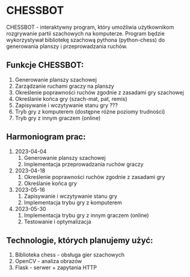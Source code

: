 # CHESSBOT

CHESSBOT - interaktywny program, który umożliwia użytkownikom rozgrywanie partii szachowych na komputerze. Program będzie wykorzystywał bibliotekę szachową pythona (python-chess) do generowania planszy i przeprowadzania ruchów.



## Funkcje CHESSBOT:

1. Generowanie planszy szachowej
2. Zarządzanie ruchami graczy na planszy
3. Określenie poprawności ruchów zgodnie z zasadami gry szachowej
4. Określanie końca gry (szach-mat, pat, remis)
5. Zapisywanie i wczytywanie stanu gry ???
6. Tryb gry z komputerem (dostępne różne poziomy trudności)
7. Tryb gry z innym graczem (online)

## Harmoniogram prac:

1. 2023-04-04
    1. Generowanie planszy szachowej
    2. Implementacja przeprowadzania ruchów graczy
2. 2023-04-18
    1. Określenie poprawności ruchów zgodnie z zasadami gry
    2. Określanie końca gry
3. 2023-05-16
    1. Zapisywanie i wczytywanie stanu gry
    2. Implementacja trybu gry z komputerem
4. 2023-05-30
    1. Implementacja trybu gry z innym graczem (online)
    2. Testowanie i optymalizacja
 
## Technologie, których planujemy użyć:

1. Biblioteka chess - obsługa gier szachowych
2. OpenCV - analiza obrazów
3. Flask - serwer + zapytania HTTP

